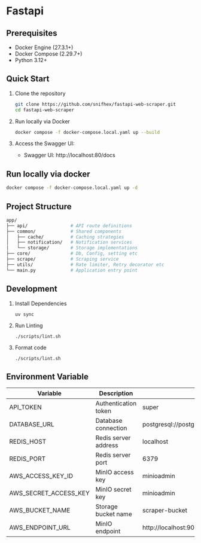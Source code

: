 # Fastapi 

## Prerequisites

- Docker Engine (27.3.1+)
- Docker Compose (2.29.7+)
- Python 3.12+

## Quick Start

1. Clone the repository
   ```bash
   git clone https://github.com/snifhex/fastapi-web-scraper.git
   cd fastapi-web-scraper
   ```

2. Run locally via Docker
   ```bash
   docker compose -f docker-compose.local.yaml up --build
   ```

3. Access the Swagger UI:
   - Swagger UI: http://localhost:80/docs

## Run locally via docker 

  ```bash
  docker compose -f docker-compose.local.yaml up -d
  ```

## Project Structure

```bash
app/
├── api/                # API route definitions
├── common/             # Shared components
│   ├── cache/          # Caching strategies
│   ├── notification/   # Notification services
│   └── storage/        # Storage implementations
├── core/               # Db, Config, setting etc 
├── scrape/             # Scraping service
├── utils/              # Rate limiter, Retry decorator etc
└── main.py             # Application entry point
```

## Development

1. Install Dependencies
    ```
    uv sync
    ```
2. Run Linting
    ```
    ./scripts/lint.sh
    ```
3. Format code
    ```
    ./scripts/lint.sh
    ```

## Environment Variable

| Variable | Description | Default | Required |
|----------|-------------|---------|----------|
| API_TOKEN | Authentication token | super | Yes |
| DATABASE_URL | Database connection | postgresql://postgres:password@localhost:5432/scraped | Yes |
| REDIS_HOST | Redis server address | localhost | Yes |
| REDIS_PORT | Redis server port | 6379 | Yes |
| AWS_ACCESS_KEY_ID | MinIO access key | minioadmin | Yes |
| AWS_SECRET_ACCESS_KEY | MinIO secret key | minioadmin | Yes |
| AWS_BUCKET_NAME | Storage bucket name | scraper-bucket | Yes |
| AWS_ENDPOINT_URL | MinIO endpoint | http://localhost:9000 | Yes |
